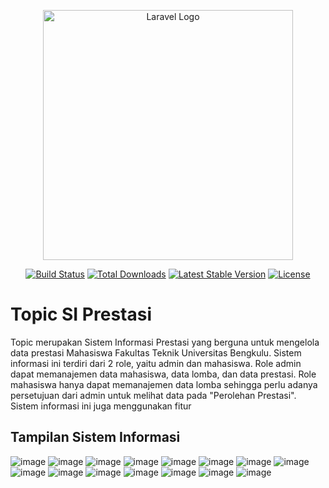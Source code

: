 <p align="center"><a href="https://laravel.com" target="_blank"><img src="https://raw.githubusercontent.com/laravel/art/master/logo-lockup/5%20SVG/2%20CMYK/1%20Full%20Color/laravel-logolockup-cmyk-red.svg" width="400" alt="Laravel Logo"></a></p>

<p align="center">
<a href="https://travis-ci.org/laravel/framework"><img src="https://travis-ci.org/laravel/framework.svg" alt="Build Status"></a>
<a href="https://packagist.org/packages/laravel/framework"><img src="https://img.shields.io/packagist/dt/laravel/framework" alt="Total Downloads"></a>
<a href="https://packagist.org/packages/laravel/framework"><img src="https://img.shields.io/packagist/v/laravel/framework" alt="Latest Stable Version"></a>
<a href="https://packagist.org/packages/laravel/framework"><img src="https://img.shields.io/packagist/l/laravel/framework" alt="License"></a>
</p>

# Topic SI Prestasi
Topic merupakan Sistem Informasi Prestasi yang berguna untuk mengelola data prestasi Mahasiswa Fakultas Teknik Universitas Bengkulu.
Sistem informasi ini terdiri dari 2 role, yaitu admin dan mahasiswa. Role admin dapat memanajemen data mahasiswa, data lomba, dan data prestasi.
Role mahasiswa hanya dapat memanajemen data lomba sehingga perlu adanya persetujuan dari admin untuk melihat data pada "Perolehan Prestasi".<br>
Sistem informasi ini juga menggunakan fitur 

## Tampilan Sistem Informasi

![image](https://github.com/alalghzy/Topic-SI-Prestasi/assets/65043099/dfcc2d72-3bbc-48b4-98c0-bea91de4466a)
![image](https://github.com/alalghzy/Topic-SI-Prestasi/assets/65043099/01d5fd68-91d9-4d53-a3b3-4565ad99b6de)
![image](https://github.com/alalghzy/Topic-SI-Prestasi/assets/65043099/b7269a23-675a-4695-89fd-cceb3ab6307f)
![image](https://github.com/alalghzy/Topic-SI-Prestasi/assets/65043099/848dd855-45c5-44ef-812e-b54cd5ba8410)
![image](https://github.com/alalghzy/Topic-SI-Prestasi/assets/65043099/c0caca1f-5f03-418c-b526-d10e1dda33b5)
![image](https://github.com/alalghzy/Topic-SI-Prestasi/assets/65043099/4adf1898-be4f-4317-9ba7-32040d8eb79a)
![image](https://github.com/alalghzy/Topic-SI-Prestasi/assets/65043099/bad62828-f035-4dd4-8990-3684e5e28948)
![image](https://github.com/alalghzy/Topic-SI-Prestasi/assets/65043099/416f6a1a-6cf2-4c63-81ee-1713ebd79a96)
![image](https://github.com/alalghzy/Topic-SI-Prestasi/assets/65043099/bf265ed8-5c55-49e6-8b47-35dba77faa30)
![image](https://github.com/alalghzy/Topic-SI-Prestasi/assets/65043099/eade27d8-b168-46d3-b10a-831135f98943)
![image](https://github.com/alalghzy/Topic-SI-Prestasi/assets/65043099/db530c91-57ad-45a0-8956-d01df8f16c54)
![image](https://github.com/alalghzy/Topic-SI-Prestasi/assets/65043099/58d8e7fb-bf7f-42c3-8f17-ea6a89da1026)
![image](https://github.com/alalghzy/Topic-SI-Prestasi/assets/65043099/68647bd3-9290-4548-8b7f-12cfc4a756d6)
![image](https://github.com/alalghzy/Topic-SI-Prestasi/assets/65043099/bb553ab3-d56a-4cac-a6fc-b49062097c9c)
![image](https://github.com/alalghzy/Topic-SI-Prestasi/assets/65043099/64d6a979-89ed-4267-b894-2ca7cfeaf6a2)

## 
